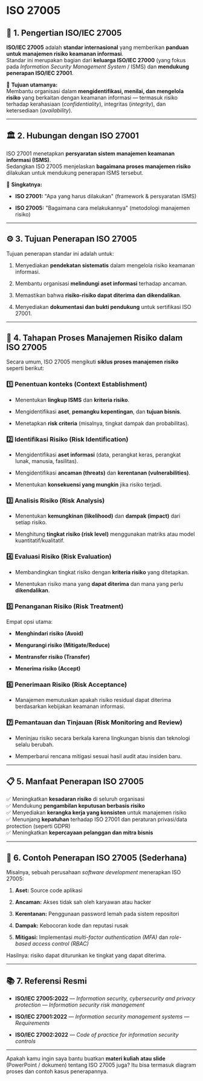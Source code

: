 # ISO 27005

## 🧩 1. Pengertian ISO/IEC 27005

**ISO/IEC 27005** adalah **standar internasional** yang memberikan **panduan untuk manajemen risiko keamanan informasi**.  
Standar ini merupakan bagian dari **keluarga ISO/IEC 27000** (yang fokus pada _Information Security Management System_ / ISMS) dan **mendukung penerapan ISO/IEC 27001**.

📘 **Tujuan utamanya:**  
Membantu organisasi dalam **mengidentifikasi, menilai, dan mengelola risiko** yang berkaitan dengan keamanan informasi — termasuk risiko terhadap kerahasiaan (_confidentiality_), integritas (_integrity_), dan ketersediaan (_availability_).

---

## 🏛️ 2. Hubungan dengan ISO 27001

ISO 27001 menetapkan **persyaratan sistem manajemen keamanan informasi (ISMS)**.  
Sedangkan ISO 27005 menjelaskan **bagaimana proses manajemen risiko** dilakukan untuk mendukung penerapan ISMS tersebut.

🔗 **Singkatnya:**

- **ISO 27001:** "Apa yang harus dilakukan" (framework & persyaratan ISMS)
    
- **ISO 27005:** "Bagaimana cara melakukannya" (metodologi manajemen risiko)
    

---

## ⚙️ 3. Tujuan Penerapan ISO 27005

Tujuan penerapan standar ini adalah untuk:

1. Menyediakan **pendekatan sistematis** dalam mengelola risiko keamanan informasi.
    
2. Membantu organisasi **melindungi aset informasi** terhadap ancaman.
    
3. Memastikan bahwa **risiko-risiko dapat diterima dan dikendalikan**.
    
4. Menyediakan **dokumentasi dan bukti pendukung** untuk sertifikasi ISO 27001.
    

---

## 🔄 4. Tahapan Proses Manajemen Risiko dalam ISO 27005

Secara umum, ISO 27005 mengikuti **siklus proses manajemen risiko** seperti berikut:

### 1️⃣ Penentuan konteks (Context Establishment)

- Menentukan **lingkup ISMS** dan **kriteria risiko**.
    
- Mengidentifikasi **aset**, **pemangku kepentingan**, dan **tujuan bisnis**.
    
- Menetapkan **risk criteria** (misalnya, tingkat dampak dan probabilitas).
    

### 2️⃣ Identifikasi Risiko (Risk Identification)

- Mengidentifikasi **aset informasi** (data, perangkat keras, perangkat lunak, manusia, fasilitas).
    
- Mengidentifikasi **ancaman (threats)** dan **kerentanan (vulnerabilities)**.
    
- Menentukan **konsekuensi yang mungkin** jika risiko terjadi.
    

### 3️⃣ Analisis Risiko (Risk Analysis)

- Menentukan **kemungkinan (likelihood)** dan **dampak (impact)** dari setiap risiko.
    
- Menghitung **tingkat risiko (risk level)** menggunakan matriks atau model kuantitatif/kualitatif.
    

### 4️⃣ Evaluasi Risiko (Risk Evaluation)

- Membandingkan tingkat risiko dengan **kriteria risiko** yang ditetapkan.
    
- Menentukan risiko mana yang **dapat diterima** dan mana yang perlu **dikendalikan**.
    

### 5️⃣ Penanganan Risiko (Risk Treatment)

Empat opsi utama:

- **Menghindari risiko (Avoid)**
    
- **Mengurangi risiko (Mitigate/Reduce)**
    
- **Mentransfer risiko (Transfer)**
    
- **Menerima risiko (Accept)**
    

### 6️⃣ Penerimaan Risiko (Risk Acceptance)

- Manajemen memutuskan apakah risiko residual dapat diterima berdasarkan kebijakan keamanan informasi.
    

### 7️⃣ Pemantauan dan Tinjauan (Risk Monitoring and Review)

- Meninjau risiko secara berkala karena lingkungan bisnis dan teknologi selalu berubah.
    
- Memperbarui rencana mitigasi sesuai hasil audit atau insiden baru.
    

---

## 📋 5. Manfaat Penerapan ISO 27005

✅ Meningkatkan **kesadaran risiko** di seluruh organisasi  
✅ Mendukung **pengambilan keputusan berbasis risiko**  
✅ Menyediakan **kerangka kerja yang konsisten** untuk manajemen risiko  
✅ Menunjang **kepatuhan** terhadap ISO 27001 dan peraturan privasi/data protection (seperti GDPR)  
✅ Meningkatkan **kepercayaan pelanggan dan mitra bisnis**

---

## 🧠 **6. Contoh Penerapan ISO 27005 (Sederhana)**

Misalnya, sebuah perusahaan _software development_ menerapkan ISO 27005:

1. **Aset:** Source code aplikasi
    
2. **Ancaman:** Akses tidak sah oleh karyawan atau hacker
    
3. **Kerentanan:** Penggunaan password lemah pada sistem repositori
    
4. **Dampak:** Kebocoran kode dan reputasi rusak
    
5. **Mitigasi:** Implementasi _multi-factor authentication (MFA)_ dan _role-based access control (RBAC)_
    

Hasilnya: risiko dapat diturunkan ke tingkat yang dapat diterima.

---

## 📚 **7. Referensi Resmi**

- **ISO/IEC 27005:2022** — _Information security, cybersecurity and privacy protection — Information security risk management_
    
- **ISO/IEC 27001:2022** — _Information security management systems — Requirements_
    
- **ISO/IEC 27002:2022** — _Code of practice for information security controls_
    

---

Apakah kamu ingin saya bantu buatkan **materi kuliah atau slide** (PowerPoint / dokumen) tentang ISO 27005 juga? Itu bisa termasuk diagram proses dan contoh kasus penerapannya.